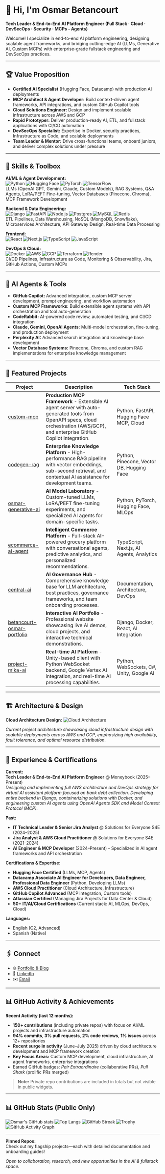 # 👋 Hi, I'm Osmar Betancourt

**Tech Leader & End-to-End AI Platform Engineer (Full Stack · Cloud · DevSecOps · Security · MCPs - Agents)**

Welcome! I specialize in end-to-end AI platform engineering, designing scalable agent frameworks, and bridging cutting-edge AI (LLMs, Generative AI, Custom MCPs) with enterprise-grade fullstack engineering and DevSecOps practices.

---

## 🏆 Value Proposition

- **Certified AI Specialist** (Hugging Face, Datacamp) with production AI deployments
- **MCP Architect & Agent Developer:** Build context-driven agent frameworks, API integrations, and custom GitHub Copilot tools
- **Cloud Solutions Engineer:** Design and implement scalable infrastructure across AWS and GCP
- **Rapid Prototyper:** Deliver production-ready AI, ETL, and fullstack applications with CI/CD automation
- **DevSecOps Specialist:** Expertise in Docker, security practices, Infrastructure as Code, and scalable deployments
- **Team Leader & Mentor:** Drive cross-functional teams, onboard juniors, and deliver complex solutions under pressure

---

## 🧠 Skills & Toolbox

**AI/ML & Agent Development:**  
![Python](https://img.shields.io/badge/python-3776AB?logo=python&logoColor=white) ![Hugging Face](https://img.shields.io/badge/huggingface-fcc419?logo=huggingface&logoColor=white) ![PyTorch](https://img.shields.io/badge/pytorch-EE4C2C?logo=pytorch&logoColor=white) ![TensorFlow](https://img.shields.io/badge/tensorflow-FF6F00?logo=tensorflow&logoColor=white)  
LLMs (OpenAI GPT, Gemini, Claude, Custom Models), RAG Systems, Q&A Agents, LoRA/PEFT Fine-tuning, Vector Databases (Pinecone, Chroma), MCP Framework Development

**Backend & Data Engineering:**  
![Django](https://img.shields.io/badge/django-092E20?logo=django&logoColor=white) ![FastAPI](https://img.shields.io/badge/fastapi-009688?logo=fastapi&logoColor=white) ![Node.js](https://img.shields.io/badge/nodejs-339933?logo=nodedotjs&logoColor=white) ![Postgres](https://img.shields.io/badge/postgres-4169E1?logo=postgresql&logoColor=white) ![MySQL](https://img.shields.io/badge/mysql-4479A1?logo=mysql&logoColor=white) ![Redis](https://img.shields.io/badge/redis-DC382D?logo=redis&logoColor=white)  
ETL Pipelines, Data Warehousing, NoSQL (MongoDB, Snowflake), Microservices Architecture, API Gateway Design, Real-time Data Processing

**Frontend:**  
![React](https://img.shields.io/badge/react-61DAFB?logo=react&logoColor=white) ![Next.js](https://img.shields.io/badge/next.js-000000?logo=nextdotjs&logoColor=white) ![TypeScript](https://img.shields.io/badge/typescript-3178C6?logo=typescript&logoColor=white) ![JavaScript](https://img.shields.io/badge/javascript-F7DF1E?logo=javascript&logoColor=white)

**DevOps & Cloud:**  
![Docker](https://img.shields.io/badge/docker-2496ED?logo=docker&logoColor=white) ![AWS](https://img.shields.io/badge/aws-232F3E?logo=amazonaws&logoColor=white) ![GCP](https://img.shields.io/badge/gcp-4285F4?logo=googlecloud&logoColor=white) ![Terraform](https://img.shields.io/badge/terraform-623CE4?logo=terraform&logoColor=white) ![Render](https://img.shields.io/badge/render-46E3B7?logo=render&logoColor=white)  
CI/CD Pipelines, Infrastructure as Code, Monitoring & Observability, Jira, GitHub Actions, Custom MCPs

---

## 🤖 AI Agents & Tools

- **GitHub Copilot:** Advanced integration, custom MCP server development, prompt engineering, and workflow automation
- **Custom MCP Frameworks:** Build extensible agent systems with API orchestration and tool auto-generation
- **CodeRabbit:** AI-powered code review, automated testing, and CI/CD integration
- **Claude, Gemini, OpenAI Agents:** Multi-model orchestration, fine-tuning, and production deployment
- **Perplexity AI:** Advanced search integration and knowledge base development
- **Vector Database Systems:** Pinecone, Chroma, and custom RAG implementations for enterprise knowledge management

---

## 🚀 Featured Projects

| Project                                             | Description                                                             | Tech Stack         |
|-----------------------------------------------------|-------------------------------------------------------------------------|--------------------|
| [custom-mcp](https://github.com/osmarbetancourt/custom-mcp)             | **Production MCP Framework** - Extensible AI agent server with auto-generated tools from OpenAPI specs, cloud orchestration (AWS/GCP), and enterprise GitHub Copilot integration. | Python, FastAPI, Hugging Face MCP, Cloud |
| [codegen-rag](https://github.com/osmarbetancourt/codegen-rag)           | **Enterprise Knowledge Platform** - High-performance RAG pipeline with vector embeddings, sub-second retrieval, and contextual AI assistance for development teams. | Python, Pinecone, Vector DB, Hugging Face |
| [osmar-generative-ai](https://github.com/osmarbetancourt/osmar-generative-ai) | **AI Model Laboratory** - Custom-tuned LLMs, LoRA/PEFT fine-tuning experiments, and specialized AI agents for domain-specific tasks. | Python, PyTorch, Hugging Face, MLOps |
| [ecommerce-ai-agent](https://github.com/osmarbetancourt/ecommerce-ai-agent)   | **Intelligent Commerce Platform** - Full-stack AI-powered grocery platform with conversational agents, predictive analytics, and personalized recommendations. | TypeScript, Next.js, AI Agents, Analytics |
| [central-ai](https://github.com/osmarbetancourt/central-ai)             | **AI Governance Hub** - Comprehensive knowledge base for LLM architecture, best practices, governance frameworks, and team onboarding processes. | Documentation, Architecture, DevOps |
| [betancourt-osmar-portfolio](https://github.com/osmarbetancourt/betancourt-osmar-portfolio) | **Interactive AI Portfolio** - Professional website showcasing live AI demos, cloud projects, and interactive technical demonstrations. | Django, Docker, React, AI Integration |
| [project-mika-ai](https://github.com/osmarbetancourt/project-mika-ai) | **Real-time AI Platform** - Unity-based client with Python WebSocket backend, Google Vertex AI integration, and real-time AI processing capabilities. | Python, WebSockets, C#, Unity, Google AI |

---

## 🏗️ Architecture & Design

**Cloud Architecture Design:**
![Cloud Architecture](./images_readme/diagram-export-27-8-2025-9_00_31-p.m..png)

*Current project architecture showcasing cloud infrastructure design with scalable deployments across AWS and GCP, emphasizing high availability, fault tolerance, and optimal resource distribution.*

---

## 💼 Experience & Certifications

**Current:**  
**Tech Leader & End-to-End AI Platform Engineer** @ Moneybook (2025–Present)  
*Designing and implementing full AWS architecture and DevOps strategy for virtual AI assistant platform focused on bank debt collection. Developing entire backend in Django, containerizing solutions with Docker, and engineering custom AI agents using OpenAI Agents SDK and Model Context Protocol (MCP).*

**Past:**  
- **IT Technical Leader & Senior Jira Analyst** @ Solutions for Everyone S4E (2024–2025)
- **Jira Analyst & AWS Cloud Practitioner** @ Solutions for Everyone S4E (2021–2024)
- **AI Engineer & MCP Developer** (2024–Present) - Specialized in AI agent frameworks and API orchestration

**Certifications & Expertise:**  
- **Hugging Face Certified** (LLMs, MCP, Agents)
- **Datacamp Associate AI Engineer for Developers, Data Engineer, Professional Data Engineer** (Python, Developing LLMs)
- **AWS Cloud Practitioner** (Cloud Architecture, Infrastructure)
- **GitHub Copilot Advanced** (MCP integration, Custom tools)
- **Atlassian Certified** (Managing Jira Projects for Data Center & Cloud)
- **50+ IT/AI/Cloud Certifications** (Current stack: AI, MLOps, DevOps, Cloud)

**Languages:**  
- English (C2, Advanced)
- Spanish (Native)

---

## 🖇️ Connect

- 🌐 [Portfolio & Blog](https://www.betancourtosmar.com/)
- 💼 [LinkedIn](https://www.linkedin.com/in/osmarbetancourt/)
- ✉️ [Email](mailto:oaba.dev@gmail.com)

---

## 📊 GitHub Activity & Achievements

**Recent Activity (last 12 months):**
- **150+ contributions** (including private repos) with focus on AI/ML projects and infrastructure automation
- **94% commits**, **3% pull requests**, **2% code reviews**, **1% issues** across 12+ repositories
- **Recent surge in activity** (June–July 2025) driven by cloud architecture development and MCP framework creation
- **Key Focus Areas:** Custom MCP development, cloud infrastructure, AI agent frameworks, enterprise integrations
- Earned GitHub badges: *Pair Extraordinaire* (collaborative PRs), *Pull Shark* (prolific PRs merged)

> **Note:** Private repo contributions are included in totals but not visible in public widgets.

---

## 📊 GitHub Stats (Public Only)

![Osmar's GitHub stats](https://github-readme-stats.vercel.app/api?username=osmarbetancourt&show_icons=true&theme=radical)
![Top Langs](https://github-readme-stats.vercel.app/api/top-langs/?username=osmarbetancourt&layout=compact&theme=radical)
![GitHub Streak](https://streak-stats.demolab.com?user=osmarbetancourt&theme=radical)
![Trophy](https://trophygh.kolioaris.xyz/?username=osmarbetancourt&theme=radical)
![GitHub Activity Graph](https://github-readme-activity-graph.vercel.app/graph?username=osmarbetancourt&theme=radical)

---

**Pinned Repos:**  
Check out my flagship projects—each with detailed documentation and onboarding guides!

*Open to collaboration, research, and new opportunities in the AI & fullstack space.*
